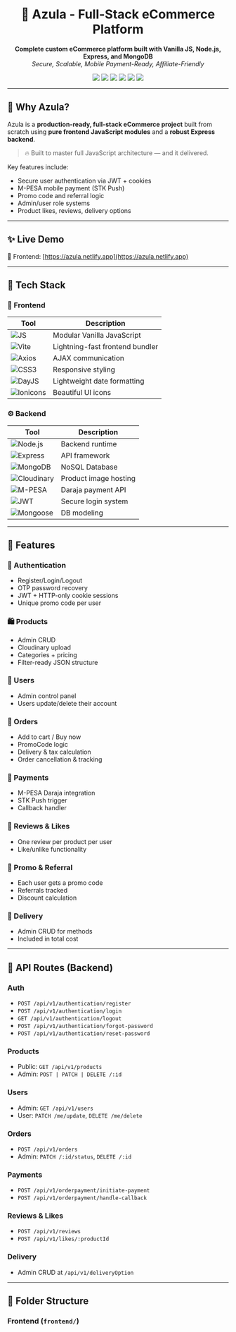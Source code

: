 <h1 align="center">🛒 Azula - Full-Stack eCommerce Platform</h1>

<p align="center">
  <strong>Complete custom eCommerce platform built with Vanilla JS, Node.js, Express, and MongoDB</strong><br>
  <em>Secure, Scalable, Mobile Payment-Ready, Affiliate-Friendly</em>
</p>

<p align="center">
  <a href="#"><img src="https://img.shields.io/badge/Frontend-Vanilla%20JS-yellow?style=for-the-badge&logo=javascript" /></a>
  <a href="#"><img src="https://img.shields.io/badge/Backend-Node.js-green?style=for-the-badge&logo=node.js" /></a>
  <a href="#"><img src="https://img.shields.io/badge/Database-MongoDB-brightgreen?style=for-the-badge&logo=mongodb" /></a>
  <a href="#"><img src="https://img.shields.io/badge/API-Powered%20by%20Express-blue?style=for-the-badge&logo=express" /></a>
  <a href="#"><img src="https://img.shields.io/badge/Payment-MPESA%20Daraja-lightgrey?style=for-the-badge" /></a>
  <a href="#"><img src="https://img.shields.io/badge/Cloudinary-Image%20Upload-informational?style=for-the-badge&logo=cloudinary" /></a>
</p>

---

## 🌟 Why Azula?

Azula is a **production-ready, full-stack eCommerce project** built from scratch using **pure frontend JavaScript modules** and a **robust Express backend**.

> 🔥 Built to master full JavaScript architecture — and it delivered.

Key features include:

- Secure user authentication via JWT + cookies
- M-PESA mobile payment (STK Push)
- Promo code and referral logic
- Admin/user role systems
- Product likes, reviews, delivery options

---

## ✨ Live Demo

🔗 Frontend: [https://azula.netlify.app](https://azula.netlify.app)

---

## 🧠 Tech Stack

### 🧩 Frontend

| Tool                                                                                 | Description                     |
| ------------------------------------------------------------------------------------ | ------------------------------- |
| ![JS](https://img.shields.io/badge/JavaScript-ES6+-yellow?logo=javascript)           | Modular Vanilla JavaScript      |
| ![Vite](https://img.shields.io/badge/Vite-Bundler-blueviolet?logo=vite)              | Lightning-fast frontend bundler |
| ![Axios](https://img.shields.io/badge/Axios-HTTP%20Client-blue?logo=axios)           | AJAX communication              |
| ![CSS3](https://img.shields.io/badge/CSS3-Styling-blue?logo=css3)                    | Responsive styling              |
| ![DayJS](https://img.shields.io/badge/DayJS-Time%20Formatting-red?logo=dayjs)        | Lightweight date formatting     |
| ![Ionicons](https://img.shields.io/badge/Ionicons-Icons-informational?logo=ionicons) | Beautiful UI icons              |

### ⚙️ Backend

| Tool                                                                                             | Description           |
| ------------------------------------------------------------------------------------------------ | --------------------- |
| ![Node.js](https://img.shields.io/badge/Node.js-Runtime-green?logo=node.js)                      | Backend runtime       |
| ![Express](https://img.shields.io/badge/Express.js-API-blue?logo=express)                        | API framework         |
| ![MongoDB](https://img.shields.io/badge/MongoDB-Atlas-brightgreen?logo=mongodb)                  | NoSQL Database        |
| ![Cloudinary](https://img.shields.io/badge/Cloudinary-Image%20Storage-lightgrey?logo=cloudinary) | Product image hosting |
| ![M-PESA](https://img.shields.io/badge/M--PESA-STK%20Push-success?logo=safaricom)                | Daraja payment API    |
| ![JWT](https://img.shields.io/badge/JWT-Authentication-orange?logo=jsonwebtokens)                | Secure login system   |
| ![Mongoose](https://img.shields.io/badge/Mongoose-ODM-red?logo=mongodb)                          | DB modeling           |

---

## 🚀 Features

### 🔐 Authentication

- Register/Login/Logout
- OTP password recovery
- JWT + HTTP-only cookie sessions
- Unique promo code per user

### 🛍️ Products

- Admin CRUD
- Cloudinary upload
- Categories + pricing
- Filter-ready JSON structure

### 👤 Users

- Admin control panel
- Users update/delete their account

### 🛒 Orders

- Add to cart / Buy now
- PromoCode logic
- Delivery & tax calculation
- Order cancellation & tracking

### 💸 Payments

- M-PESA Daraja integration
- STK Push trigger
- Callback handler

### 💬 Reviews & Likes

- One review per product per user
- Like/unlike functionality

### 🎁 Promo & Referral

- Each user gets a promo code
- Referrals tracked
- Discount calculation

### 🚚 Delivery

- Admin CRUD for methods
- Included in total cost

---

## 🔗 API Routes (Backend)

### Auth

- `POST /api/v1/authentication/register`
- `POST /api/v1/authentication/login`
- `GET /api/v1/authentication/logout`
- `POST /api/v1/authentication/forgot-password`
- `POST /api/v1/authentication/reset-password`

### Products

- Public: `GET /api/v1/products`
- Admin: `POST | PATCH | DELETE /:id`

### Users

- Admin: `GET /api/v1/users`
- User: `PATCH /me/update`, `DELETE /me/delete`

### Orders

- `POST /api/v1/orders`
- Admin: `PATCH /:id/status`, `DELETE /:id`

### Payments

- `POST /api/v1/orderpayment/initiate-payment`
- `POST /api/v1/orderpayment/handle-callback`

### Reviews & Likes

- `POST /api/v1/reviews`
- `POST /api/v1/likes/:productId`

### Delivery

- Admin CRUD at `/api/v1/deliveryOption`

---

## 📁 Folder Structure

### Frontend (`frontend/`)

